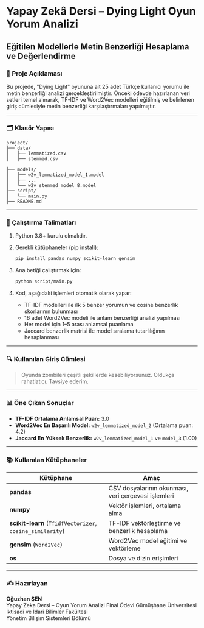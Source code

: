 
# Yapay Zekâ Dersi – Dying Light Oyun Yorum Analizi
## Eğitilen Modellerle Metin Benzerliği Hesaplama ve Değerlendirme

### 📌 Proje Açıklaması
Bu projede, "Dying Light" oyununa ait 25 adet Türkçe kullanıcı yorumu ile metin benzerliği analizi gerçekleştirilmiştir. Önceki ödevde hazırlanan veri setleri temel alınarak, TF-IDF ve Word2Vec modelleri eğitilmiş ve belirlenen giriş cümlesiyle metin benzerliği karşılaştırmaları yapılmıştır.

---

### 🗂️ Klasör Yapısı

```
project/
├── data/
│   ├── lemmatized.csv
│   ├── stemmed.csv

├── models/
│   ├── w2v_lemmatized_model_1.model
│   ├── ...
│   └── w2v_stemmed_model_8.model
├── script/
│   └── main.py
├── README.md
```

---

### 🧪 Çalıştırma Talimatları

1. Python 3.8+ kurulu olmalıdır.
2. Gerekli kütüphaneler (pip install):
   ```bash
   pip install pandas numpy scikit-learn gensim
   ```

3. Ana betiği çalıştırmak için:
   ```bash
   python script/main.py
   ```

4. Kod, aşağıdaki işlemleri otomatik olarak yapar:
   - TF-IDF modelleri ile ilk 5 benzer yorumun ve cosine benzerlik skorlarının bulunması
   - 16 adet Word2Vec modeli ile anlam benzerliği analizi yapılması
   - Her model için 1–5 arası anlamsal puanlama
   - Jaccard benzerlik matrisi ile model sıralama tutarlılığının hesaplanması

---

### 🔍 Kullanılan Giriş Cümlesi
> Oyunda zombileri çeşitli şekillerde kesebiliyorsunuz. Oldukça rahatlatıcı. Tavsiye ederim.

---

### 📊 Öne Çıkan Sonuçlar

- **TF-IDF Ortalama Anlamsal Puan:** 3.0
- **Word2Vec En Başarılı Model:** `w2v_lemmatized_model_2` (Ortalama puan: 4.2)
- **Jaccard En Yüksek Benzerlik:** `w2v_lemmatized_model_1` ve `model_3` (1.00)

---

### 📚 Kullanılan Kütüphaneler

| Kütüphane | Amaç |
|-----------|------|
| **pandas** | CSV dosyalarının okunması, veri çerçevesi işlemleri |
| **numpy** | Vektör işlemleri, ortalama alma |
| **scikit-learn** (`TfidfVectorizer`, `cosine_similarity`) | TF-IDF vektörleştirme ve benzerlik hesaplama |
| **gensim** (`Word2Vec`) | Word2Vec model eğitimi ve vektörleme |
| **os** | Dosya ve dizin erişimleri |

---

### ✍️ Hazırlayan
**Oğuzhan ŞEN**  
Yapay Zeka Dersi – Oyun Yorum Analizi Final Ödevi
Gümüşhane Üniversitesi  
İktisadi ve İdari Bilimler Fakültesi  
Yönetim Bilişim Sistemleri Bölümü
